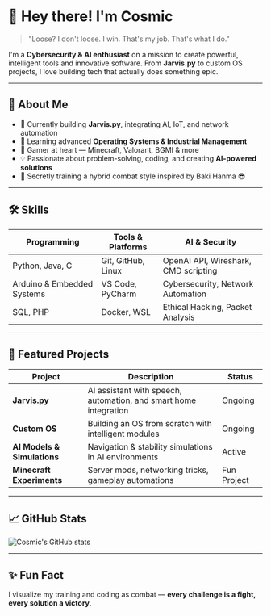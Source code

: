 # 👋 Hey there! I'm Cosmic

> "Loose? I don't loose. I win. That's my job. That's what I do."  

I'm a **Cybersecurity & AI enthusiast** on a mission to create powerful, intelligent tools and innovative software. From **Jarvis.py** to custom OS projects, I love building tech that actually does something epic.  

---

## 🚀 About Me
- 🔭 Currently building **Jarvis.py**, integrating AI, IoT, and network automation  
- 🌱 Learning advanced **Operating Systems & Industrial Management**  
- 👾 Gamer at heart — Minecraft, Valorant, BGMI & more  
- 💡 Passionate about problem-solving, coding, and creating **AI-powered solutions**  
- 🥊 Secretly training a hybrid combat style inspired by Baki Hanma 😎  

---

## 🛠 Skills
| Programming | Tools & Platforms | AI & Security |
|-------------|-----------------|---------------|
| Python, Java, C | Git, GitHub, Linux | OpenAI API, Wireshark, CMD scripting |
| Arduino & Embedded Systems | VS Code, PyCharm | Cybersecurity, Network Automation |
| SQL, PHP | Docker, WSL | Ethical Hacking, Packet Analysis |

---

## 📂 Featured Projects
| Project | Description | Status |
|---------|-------------|--------|
| **Jarvis.py** | AI assistant with speech, automation, and smart home integration | Ongoing |
| **Custom OS** | Building an OS from scratch with intelligent modules | Ongoing |
| **AI Models & Simulations** | Navigation & stability simulations in AI environments | Active |
| **Minecraft Experiments** | Server mods, networking tricks, gameplay automations | Fun Project |

---

## 📈 GitHub Stats
![Cosmic's GitHub stats](https://github-readme-stats.vercel.app/api?username=Cosmic39&show_icons=true&theme=radical)

---

## ✨ Fun Fact
I visualize my training and coding as combat — **every challenge is a fight, every solution a victory**.  

